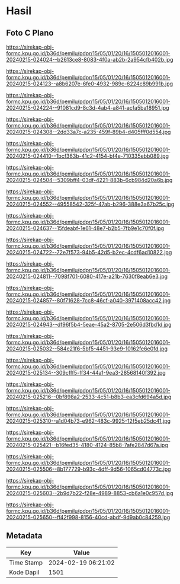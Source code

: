 # Hasil

## Foto C Plano

https://sirekap-obj-formc.kpu.go.id/b36d/pemilu/pdpr/15/05/01/20/16/1505012016001-20240215-024024--b2613ce8-8083-4f0a-ab2b-2a954cfb402b.jpg

https://sirekap-obj-formc.kpu.go.id/b36d/pemilu/pdpr/15/05/01/20/16/1505012016001-20240215-024123--a8b6207e-6fe0-4932-989c-6224c89b991b.jpg

https://sirekap-obj-formc.kpu.go.id/b36d/pemilu/pdpr/15/05/01/20/16/1505012016001-20240215-024224--91081cd9-8c3d-4ab4-a841-acfa5ba18951.jpg

https://sirekap-obj-formc.kpu.go.id/b36d/pemilu/pdpr/15/05/01/20/16/1505012016001-20240215-024308--2dd33a7c-a235-459f-89b4-d405fff0d554.jpg

https://sirekap-obj-formc.kpu.go.id/b36d/pemilu/pdpr/15/05/01/20/16/1505012016001-20240215-024410--1bcf363b-41c2-4154-bf4e-710335ebb089.jpg

https://sirekap-obj-formc.kpu.go.id/b36d/pemilu/pdpr/15/05/01/20/16/1505012016001-20240215-024504--5309bff4-03df-4221-883b-6cb984d20a6b.jpg

https://sirekap-obj-formc.kpu.go.id/b36d/pemilu/pdpr/15/05/01/20/16/1505012016001-20240215-024552--49558542-325f-47ab-b296-388e3a67b25c.jpg

https://sirekap-obj-formc.kpu.go.id/b36d/pemilu/pdpr/15/05/01/20/16/1505012016001-20240215-024637--15fdeabf-1e61-48e7-b2b5-7fb9e1c70f0f.jpg

https://sirekap-obj-formc.kpu.go.id/b36d/pemilu/pdpr/15/05/01/20/16/1505012016001-20240215-024722--72e7f573-94b5-42d5-b2ec-4cdf6ad10822.jpg

https://sirekap-obj-formc.kpu.go.id/b36d/pemilu/pdpr/15/05/01/20/16/1505012016001-20240215-024811--7098f701-6080-417e-a21b-7630f8eab6e3.jpg

https://sirekap-obj-formc.kpu.go.id/b36d/pemilu/pdpr/15/05/01/20/16/1505012016001-20240215-024857--80f71628-7cc8-46cf-a040-3971408acc42.jpg

https://sirekap-obj-formc.kpu.go.id/b36d/pemilu/pdpr/15/05/01/20/16/1505012016001-20240215-024943--df96f5b4-5eae-45a2-8705-2e506d3fbd1d.jpg

https://sirekap-obj-formc.kpu.go.id/b36d/pemilu/pdpr/15/05/01/20/16/1505012016001-20240215-025032--584e21f6-5bf5-4451-93e9-10162fe6e0fd.jpg

https://sirekap-obj-formc.kpu.go.id/b36d/pemilu/pdpr/15/05/01/20/16/1505012016001-20240215-025134--309cfff5-ff34-44a1-9ea3-28568140f392.jpg

https://sirekap-obj-formc.kpu.go.id/b36d/pemilu/pdpr/15/05/01/20/16/1505012016001-20240215-025216--0bf898a2-2533-4c51-b8b3-ea3cfd694a5d.jpg

https://sirekap-obj-formc.kpu.go.id/b36d/pemilu/pdpr/15/05/01/20/16/1505012016001-20240215-025310--a1d04b73-e962-483c-9925-12f5eb25dc41.jpg

https://sirekap-obj-formc.kpu.go.id/b36d/pemilu/pdpr/15/05/01/20/16/1505012016001-20240215-025421--b16fed35-4180-4124-85b8-7afe2847d67a.jpg

https://sirekap-obj-formc.kpu.go.id/b36d/pemilu/pdpr/15/05/01/20/16/1505012016001-20240215-025506--8b177729-b93c-4dff-9d56-1065cd04773c.jpg

https://sirekap-obj-formc.kpu.go.id/b36d/pemilu/pdpr/15/05/01/20/16/1505012016001-20240215-025603--2b9d7b22-f28e-4989-8853-cb6a1e0c957d.jpg

https://sirekap-obj-formc.kpu.go.id/b36d/pemilu/pdpr/15/05/01/20/16/1505012016001-20240215-025650--ff42f998-8156-40cd-abdf-9d9ab0c84259.jpg


## Metadata

| Key        | Value               |
| ---------- | ------------------- |
| Time Stamp | 2024-02-19 06:21:02 |
| Kode Dapil | 1501                |



